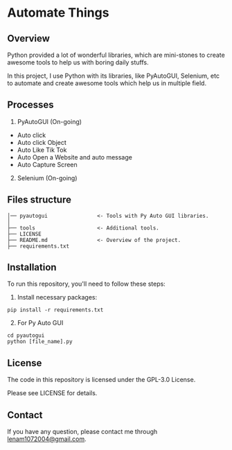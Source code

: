 # Automate Things

## Overview

Python provided a lot of wonderful libraries, which are mini-stones to create awesome tools to help us with boring daily stuffs. 

In this project, I use Python with its libraries, like PyAutoGUI, Selenium, etc to automate and create awesome tools which help us in multiple field. 

## Processes

1. PyAutoGUI (On-going)
- Auto click 
- Auto click Object 
- Auto Like Tik Tok 
- Auto Open a Website and auto message 
- Auto Capture Screen 

2. Selenium (On-going)

## Files structure 

```
│── pyautogui                <- Tools with Py Auto GUI libraries.
│
├── tools                    <- Additional tools.
├── LICENSE
├── README.md                <- Overview of the project.
├── requirements.txt          
```


## Installation 
To run this repository, you'll need to follow these steps: 

1. Install necessary packages:
```
pip install -r requirements.txt 
```
2. For Py Auto GUI
```
cd pyautogui
python [file_name].py
```


## License 
The code in this repository is licensed under the GPL-3.0 License.

Please see LICENSE for details.

## Contact 
If you have any question, please contact me through lenam1072004@gmail.com.
